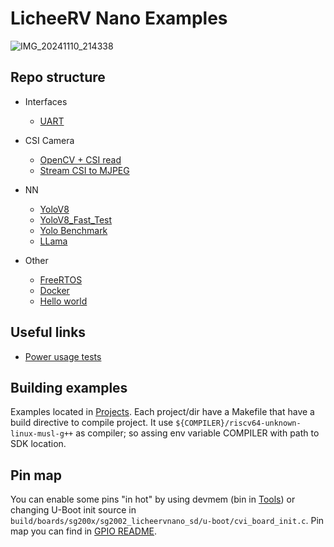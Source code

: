 # LicheeRV Nano Examples
![IMG_20241110_214338](https://github.com/user-attachments/assets/bbc0e666-5dd2-4052-b9cc-615e3a9bda76)

## Repo structure

- Interfaces
    - [UART](Projects/Interfaces/UART)

- CSI Camera
    - [OpenCV + CSI read](Projects/OpenCV_CSI_Camera)
    - [Stream CSI to MJPEG](Projects/MJPEGStream)

- NN
    - [YoloV8](Projects/Yolov8)
    - [YoloV8_Fast_Test](Projects/Yolov8)
    - [Yolo Benchmark](Projects/Yolo_Benchmark)
    - [LLama](Projects/LLama)

- Other
    - [FreeRTOS](Projects/FreeRTOS)
    - [Docker](Projects/Docker)
    - [Hello world](Projects/HelloWorld)

## Useful links
- [Power usage tests](https://docs.google.com/document/d/1rqYGW91RLbdtiySxgSRCPxvIl0TrY_t7PZlEEJFMUWQ/edit?usp=sharing)

## Building examples
Examples located in [Projects](Projects/). Each project/dir have a Makefile that have a build directive to compile project. It use `${COMPILER}/riscv64-unknown-linux-musl-g++` as compiler; so assing env variable COMPILER with path to SDK location.

## Pin map
You can enable some pins "in hot" by using devmem (bin in [Tools](Tools)) or changing U-Boot init source in `build/boards/sg200x/sg2002_licheervnano_sd/u-boot/cvi_board_init.c`. Pin map you can find in [GPIO README](Projects/GPIO/README.md).

